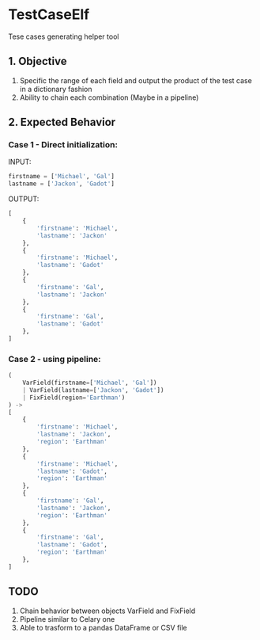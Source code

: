 # TestCaseElf

Tese cases generating helper tool

## 1. Objective

1. Specific the range of each field and output the product of the test case in a dictionary fashion
2. Ability to chain each combination (Maybe in a pipeline)

## 2. Expected Behavior

### Case 1 - Direct initialization:

INPUT:

```python
firstname = ['Michael', 'Gal']
lastname = ['Jackon', 'Gadot']
```
OUTPUT:

```python
[
    {
        'firstname': 'Michael', 
        'lastname': 'Jackon'
    },
    {
        'firstname': 'Michael', 
        'lastname': 'Gadot'
    },
    {
        'firstname': 'Gal', 
        'lastname': 'Jackon'
    },
    {
        'firstname': 'Gal', 
        'lastname': 'Gadot'
    },
]

```

### Case 2 - using pipeline:

```PYTHON
(
    VarField(firstname=['Michael', 'Gal']) 
    | VarField(lastname=['Jackon', 'Gadot']) 
    | FixField(region='Earthman')
) -> 
[
    {
        'firstname': 'Michael', 
        'lastname': 'Jackon',
        'region': 'Earthman'
    },
    {
        'firstname': 'Michael', 
        'lastname': 'Gadot',
        'region': 'Earthman'
    },
    {
        'firstname': 'Gal', 
        'lastname': 'Jackon',
        'region': 'Earthman'
    },
    {
        'firstname': 'Gal', 
        'lastname': 'Gadot',
        'region': 'Earthman'
    },
]
```

## TODO

1. Chain behavior between objects VarField and FixField
2. Pipeline similar to Celary one
3. Able to trasform to a pandas DataFrame or CSV file
